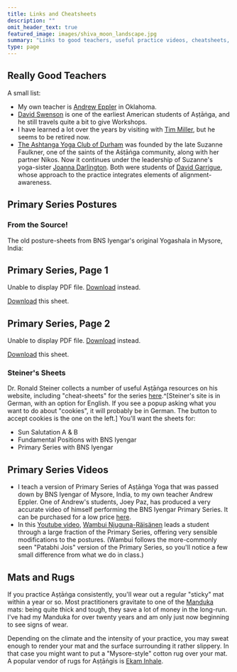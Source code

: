 ```yaml
---
title: Links and Cheatsheets
description: ""
omit_header_text: true
featured_image: images/shiva_moon_landscape.jpg
summary: "Links to good teachers, useful practice videos, cheatsheets, and supplies."
type: page
---
```


## Really Good Teachers

A small list:

* My own teacher is <a href="https://ashtangayogastudio.com/" target="_blank">Andrew Eppler</a> in Oklahoma.
* <a href="https://www.ashtanga.net/" target="_blank">David Swenson</a> is one of the earliest American students of Aṣṭāṅga, and he still travels quite a bit to give Workshops.
* I have learned a lot over the years by visiting with <a href="https://www.ashtangayogacenter.com/" target="_blank">Tim Miller</a>, but he seems to be retired now.
* <a href="https://ashtangayogaclubdurham.com/" target="_blank">The Ashtanga Yoga Club of Durham</a> was founded by the late Suzanne Faulkner, one of the saints of the Aśṭāṅga community, along with her partner Nikos.  Now it continues under the leadership of Suzanne's yoga-sister <a href="https://joannadarlington.com/" target="_blank">Joanna Darlington</a>.  Both were students of <a href="https://davidgarrigues.com/" target="_blank">David Garrigue</a>, whose approach to the practice integrates elements of alignment-awareness.

## Primary Series Postures

### From the Source!

The old posture-sheets from BNS Iyengar's original Yogashala in Mysore, India:

## Primary Series, Page 1




<object data="/files/bns-primary-1.pdf" type="application/pdf" width="100%" height="850px">
      <p>Unable to display PDF file. <a href="/files/bns-primary-1.pdf">Download</a> instead.</p>
    </object>
<a href="/files/bns-primary-1.pdf">Download</a> this sheet.


## Primary Series, Page 2


<object data="/files/bns-primary-series-2.pdf" type="application/pdf" width="100%" height="850px">
      <p>Unable to display PDF file. <a href="/files/bns-primary-series-2.pdf">Download</a> instead.</p>
    </object>
<a href="/files/bns-primary-series-2.pdf">Download</a> this sheet.




### Steiner's Sheets

Dr. Ronald Steiner collects a number of useful Aṣṭāṅga resources on his website, including "cheat-sheets" for the series <a href="https://www.ashtangayoga.info/ashtanga-yoga/cheat-sheets-pdf/" target="_blank">here</a>.^[Steiner's site is in German, with an option for English.  If you see a popup asking what you want to do about "cookies", it will probably be in German.  The button to accept cookies is the one on the left.]  You'll want the sheets for:

* Sun Salutation A & B
* Fundamental Positions with BNS Iyengar
* Primary Series with BNS Iyengar

## Primary Series Videos

* I teach a version of Primary Series of Aṣṭāṅga Yoga that was passed down by BNS Iyengar of Mysore, India, to my own teacher Andrew Eppler.  One of Andrew's students, Joey Paz, has produced a very accurate video of himself performing the BNS Iyengar Primary Series.  It can be purchased for a low price <a href="https://www.joeypazyoga.com/bns-primary-series" target="_blank">here</a>.
* In this <a href="https://www.youtube.com/watch?v=1Krp4W0TlAU" target="_blank">Youtube video</a>, <a href="https://www.petriandwambui.com/wambui/" target="_blank">Wambui Njuguna-Räisänen</a> leads a student through a large fraction of the Primary Series, offering very sensible modifications to the postures. (Wambui follows the more-commonly seen "Patabhi Jois" version of the Primary Series, so you'll notice a few small difference from what we do in class.)

## Mats and Rugs

If you practice Aṣṭāṅga consistently, you'll wear out a regular "sticky" mat within a year or so.  Most practitioners gravitate to one of the <a href="https://www.manduka.com/collections/yoga-mats" target="_blank">Manduka</a> mats:  being quite thick and tough, they save a lot of money in the long-run. I've had my Manduka for over twenty years and am only just now beginning to see signs of wear.

Depending on the climate and the intensity of your practice, you may sweat enough to render your mat and the surface surrounding it rather slippery.  In that case you might want to put a "Mysore-style" cotton rug over your mat.  A popular vendor of rugs for Aṣṭāṅgis is <a href="https://ekaminhale.com/collections/yoga-rug" target="_blank">Ekam Inhale</a>.